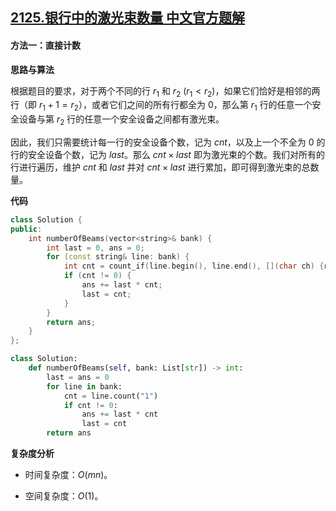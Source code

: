 ## [2125.银行中的激光束数量 中文官方题解](https://leetcode.cn/problems/number-of-laser-beams-in-a-bank/solutions/100000/yin-xing-zhong-de-ji-guang-shu-shu-liang-ad02)
#### 方法一：直接计数

**思路与算法**

根据题目的要求，对于两个不同的行 $r_1$ 和 $r_2~(r_1 < r_2)$，如果它们恰好是相邻的两行（即 $r_1 + 1 = r_2$），或者它们之间的所有行都全为 $0$，那么第 $r_1$ 行的任意一个安全设备与第 $r_2$ 行的任意一个安全设备之间都有激光束。

因此，我们只需要统计每一行的安全设备个数，记为 $\textit{cnt}$，以及上一个不全为 $0$ 的行的安全设备个数，记为 $\textit{last}$。那么 $\textit{cnt} \times \textit{last}$ 即为激光束的个数。我们对所有的行进行遍历，维护 $\textit{cnt}$ 和 $\textit{last}$ 并对 $\textit{cnt} \times \textit{last}$ 进行累加，即可得到激光束的总数量。

**代码**

```C++ [sol1-C++]
class Solution {
public:
    int numberOfBeams(vector<string>& bank) {
        int last = 0, ans = 0;
        for (const string& line: bank) {
            int cnt = count_if(line.begin(), line.end(), [](char ch) {return ch == '1';});
            if (cnt != 0) {
                ans += last * cnt;
                last = cnt;
            }
        }
        return ans;
    }
};
```

```Python [sol1-Python3]
class Solution:
    def numberOfBeams(self, bank: List[str]) -> int:
        last = ans = 0
        for line in bank:
            cnt = line.count("1")
            if cnt != 0:
                ans += last * cnt
                last = cnt
        return ans
```

**复杂度分析**

- 时间复杂度：$O(mn)$。

- 空间复杂度：$O(1)$。